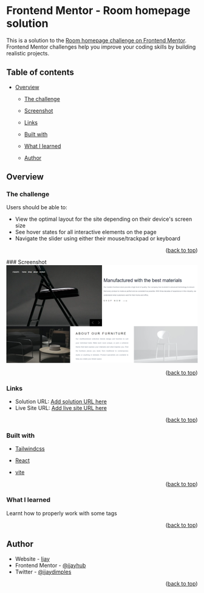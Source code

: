 <div id='top'></div>

# Frontend Mentor - Room homepage solution

This is a solution to the [Room homepage challenge on Frontend Mentor](https://www.frontendmentor.io/challenges/room-homepage-BtdBY_ENq). Frontend Mentor challenges help you improve your coding skills by building realistic projects. 

## Table of contents

- [Overview](#overview)
  - [The challenge](#the-challenge)
  - [Screenshot](#screenshot)
  - [Links](#links)

  - [Built with](#built-with)
  - [What I learned](#what-i-learned)
  
  - [Author](#author)




## Overview

### The challenge

Users should be able to:

- View the optimal layout for the site depending on their device's screen size
- See hover states for all interactive elements on the page
- Navigate the slider using either their mouse/trackpad or keyboard

<p align="right">(<a href="#top">back to top</a>)</p>
### Screenshot

<img src="./src/assets/FireShot Capture 187 - Room Homepage - 127.0.0.1.png">

<p align="right">(<a href="#top">back to top</a>)</p>


### Links

- Solution URL: [Add solution URL here](https://your-solution-url.com)
- Live Site URL: [Add live site URL here](https://your-live-site-url.com)

<p align="right">(<a href="#top">back to top</a>)</p>

### Built with

- [Tailwindcss](https://tailwindcss.com/)

- [React](https://reactjs.org/)
 
- [vite](https://vitejs.dev/guide/#scaffolding-your-first-vite-project)

<p align="right">(<a href="#top">back to top</a>)</p>



### What I learned
Learnt how to properly work with some tags

<p align="right">(<a href="#top">back to top</a>)</p>


## Author

- Website - [Ijay](https://portfolio-ijay.netlify.app/)
- Frontend Mentor - [@ijayhub](https://www.frontendmentor.io/profile/ijayhub)
- Twitter - [@ijaydimples](https://twitter.com/ijaydimples)

<p align="right">(<a href="#top">back to top</a>)</p>


